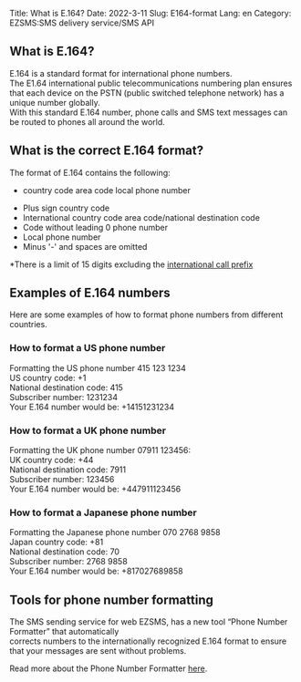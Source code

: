 Title: What is E.164?
Date: 2022-3-11
Slug: E164-format
Lang: en
Category: EZSMS:SMS delivery service/SMS API

## What is E.164?

E.164 is a standard format for international phone numbers. <br>
The E1.64 international public telecommunications numbering plan ensures that each device on the PSTN (public switched telephone network) has a unique number globally. <br>
With this standard E.164 number, phone calls and SMS text messages can be routed to phones all around the world.<br>

## What is the correct E.164 format?

The format of E.164 contains the following:
+ country code area code local phone number <br>

- Plus sign country code <br>
- International country code area code/national destination code <br>
- Code without leading 0 phone number <br>
- Local phone number <br>
- Minus '-' and spaces are omitted <br>

*There is a limit of 15 digits excluding the [international call prefix](https://en.wikipedia.org/wiki/List_of_international_call_prefixes)

## Examples of E.164 numbers
Here are some examples of how to format phone numbers from different countries.


### How to format a US phone number
Formatting the US phone number 415 123 1234 <br>
US country code: +1 <br>
National destination code: 415 <br>
Subscriber number: 1231234 <br>
Your E.164 number would be: +14151231234 <br>


### How to format a UK phone number 
Formatting the UK phone number 07911 123456: <br>
UK country code: +44 <br>
National destination code: 7911 <br>
Subscriber number: 123456 <br>
Your E.164 number would be: +447911123456 <br>


### How to format a Japanese phone number 
Formatting the Japanese phone number 070 2768 9858 <br>
Japan country code: +81 <br>
National destination code: 70 <br>
Subscriber number: 2768 9858 <br>
Your E.164 number would be: +817027689858 <br>


## Tools for phone number formatting
The SMS sending service for web EZSMS, has a new tool “Phone Number Formatter” that automatically <br>
corrects numbers to the internationally recognized E.164 format to ensure that your messages are sent without problems. <br>

Read more about the Phone Number Formatter [here](https://help.xoxzo.com/how-to-use-number-formatter/).





